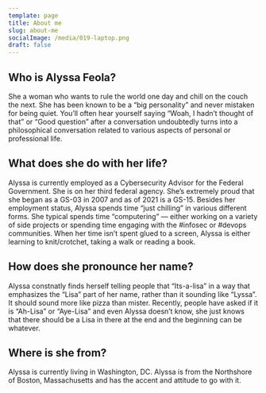 ```yaml
---
template: page
title: About me
slug: about-me
socialImage: /media/019-laptop.png
draft: false
---
```

## Who is Alyssa Feola?

She a woman who wants to rule the world one day and chill on the couch the next. She has been known to be a “big personality” and never mistaken for being quiet. You’ll often hear yourself saying “Woah, I hadn’t thought of that” or “Good question” after a conversation undoubtedly turns into a philosophical conversation related to various aspects of personal or professional life.

## [](http://localhost:8000/pages/about#what-does-she-do-with-her-life)What does she do with her life?

Alyssa is currently employed as a Cybersecurity Advisor for the Federal Government. She is on her third federal agency. She’s extremely proud that she began as a GS-03 in 2007 and as of 2021 is a GS-15. Besides her employment status, Alyssa spends time “just chilling” in various different forms. She typical spends time “computering” — either working on a variety of side projects or spending time engaging with the #infosec or #devops communities. When her time isn’t spent glued to a screen, Alyssa is either learning to knit/crotchet, taking a walk or reading a book.

## [](http://localhost:8000/pages/about#how-does-she-pronounce-her-name)How does she pronounce her name?

Alyssa constnatly finds herself telling people that “Its-a-lisa” in a way that emphasizes the “Lisa” part of her name, rather than it sounding like “Lyssa”. It should sound more like pizza than mister. Recently, people have asked if it is “Ah-Lisa” or “Aye-Lisa” and even Alyssa doesn’t know, she just knows that there should be a Lisa in there at the end and the beginning can be whatever.

## [](http://localhost:8000/pages/about#where-is-she-from)Where is she from?

Alyssa is currently living in Washington, DC. Alyssa is from the Northshore of Boston, Massachusetts and has the accent and attitude to go with it.
